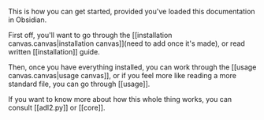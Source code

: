 This is how you can get started, provided you've loaded this documentation in Obsidian.

First off, you'll want to go through the [[installation canvas.canvas|installation canvas]](need to add once it's made), or read written [[installation]] guide.

Then, once you have everything installed, you can work through the [[usage canvas.canvas|usage canvas]],
or if you feel more like reading a more standard file, you can go through [[usage]].

If you want to know more about how this whole thing works, you can consult [[adl2.py]] or [[core]].